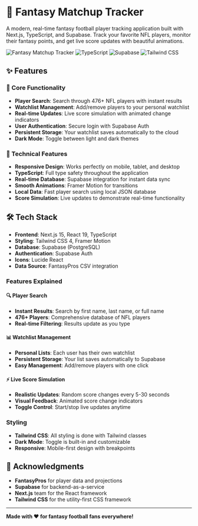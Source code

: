 # 🏈 Fantasy Matchup Tracker

A modern, real-time fantasy football player tracking application built with Next.js, TypeScript, and Supabase. Track your favorite NFL players, monitor their fantasy points, and get live score updates with beautiful animations.

![Fantasy Matchup Tracker](https://img.shields.io/badge/Next.js-15.3.3-black?style=for-the-badge&logo=next.js)
![TypeScript](https://img.shields.io/badge/TypeScript-5.0-blue?style=for-the-badge&logo=typescript)
![Supabase](https://img.shields.io/badge/Supabase-2.50.0-green?style=for-the-badge&logo=supabase)
![Tailwind CSS](https://img.shields.io/badge/Tailwind_CSS-4.1.8-38B2AC?style=for-the-badge&logo=tailwind-css)

## ✨ Features

### 🎯 Core Functionality

- **Player Search**: Search through 476+ NFL players with instant results
- **Watchlist Management**: Add/remove players to your personal watchlist
- **Real-time Updates**: Live score simulation with animated change indicators
- **User Authentication**: Secure login with Supabase Auth
- **Persistent Storage**: Your watchlist saves automatically to the cloud
- **Dark Mode**: Toggle between light and dark themes

### 🚀 Technical Features

- **Responsive Design**: Works perfectly on mobile, tablet, and desktop
- **TypeScript**: Full type safety throughout the application
- **Real-time Database**: Supabase integration for instant data sync
- **Smooth Animations**: Framer Motion for transitions
- **Local Data**: Fast player search using local JSON database
- **Score Simulation**: Live updates to demonstrate real-time functionality

## 🛠️ Tech Stack

- **Frontend**: Next.js 15, React 19, TypeScript
- **Styling**: Tailwind CSS 4, Framer Motion
- **Database**: Supabase (PostgreSQL)
- **Authentication**: Supabase Auth
- **Icons**: Lucide React
- **Data Source**: FantasyPros CSV integration

### Features Explained

#### 🔍 Player Search

- **Instant Results**: Search by first name, last name, or full name
- **476+ Players**: Comprehensive database of NFL players
- **Real-time Filtering**: Results update as you type

#### 📊 Watchlist Management

- **Personal Lists**: Each user has their own watchlist
- **Persistent Storage**: Your list saves automatically to Supabase
- **Easy Management**: Add/remove players with one click

#### ⚡ Live Score Simulation

- **Realistic Updates**: Random score changes every 5-30 seconds
- **Visual Feedback**: Animated score change indicators
- **Toggle Control**: Start/stop live updates anytime

### Styling

- **Tailwind CSS**: All styling is done with Tailwind classes
- **Dark Mode**: Toggle is built-in and customizable
- **Responsive**: Mobile-first design with breakpoints

## 🙏 Acknowledgments

- **FantasyPros** for player data and projections
- **Supabase** for backend-as-a-service
- **Next.js** team for the React framework
- **Tailwind CSS** for the utility-first CSS framework

---

**Made with ❤️ for fantasy football fans everywhere!**
